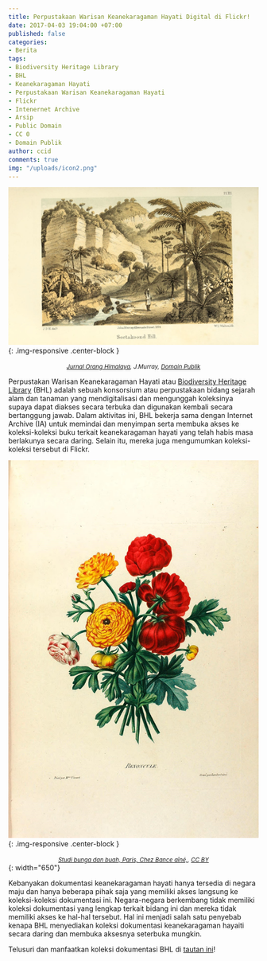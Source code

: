 ```yaml
---
title: Perpustakaan Warisan Keanekaragaman Hayati Digital di Flickr!
date: 2017-04-03 19:04:00 +07:00
published: false
categories:
- Berita
tags:
- Biodiversity Heritage Library
- BHL
- Keanekaragaman Hayati
- Perpustakaan Warisan Keanekaragaman Hayati
- Flickr
- Intenernet Archive
- Arsip
- Public Domain
- CC 0
- Domain Publik
author: ccid
comments: true
img: "/uploads/icon2.png"
---
```


![33071618721_f3b5ea7423_o.jpg](/uploads/33071618721_f3b5ea7423_o.jpg){: .img-responsive .center-block }<center><small><i><a href="https://www.flickr.com/photos/biodivlibrary/sets/72157679049774591">Jurnal Orang Himalaya</a>, J.Murray, <a href="https://creativecommons.org/publicdomain/mark/1.0/">Domain Publik</a></i></small></center>

Perpustakan Warisan Keanekaragaman Hayati atau [Biodiversity Heritage Library](http://biodivlib.wikispaces.com/) (BHL) adalah sebuah konsorsium atau perpustakaan bidang sejarah alam dan tanaman yang mendigitalisasi dan mengunggah koleksinya supaya dapat diakses secara terbuka dan digunakan kembali secara bertanggung jawab. Dalam aktivitas ini, BHL bekerja sama dengan Internet Archive (IA) untuk memindai dan menyimpan serta membuka akses ke koleksi-koleksi buku terkait keanekaragaman hayati yang telah habis masa berlakunya secara daring. Selain itu, mereka juga mengumumkan koleksi-koleksi tersebut di Flickr.

![24543760660_a4f65ca140_o.jpg](/uploads/24543760660_a4f65ca140_o.jpg){: .img-responsive .center-block }<center><small><i><a href="https://www.flickr.com/photos/biodivlibrary/sets/72157663643357409">Studi bunga dan buah, Paris, Chez Bance aîné,</a>, <a href="https://creativecommons.org/licenses/by/2.0/">CC BY</a></i></small></center>{: width="650"}

Kebanyakan dokumentasi keanekaragaman hayati hanya tersedia di negara maju dan hanya beberapa pihak saja yang memiliki akses langsung ke koleksi-koleksi dokumentasi ini. Negara-negara berkembang tidak memiliki koleksi dokumentasi yang lengkap terkait bidang ini dan mereka tidak memiliki akses ke hal-hal tersebut. Hal ini menjadi salah satu penyebab kenapa BHL menyediakan koleksi dokumentasi keanekaragaman hayaiti secara daring dan membuka aksesnya seterbuka mungkin.

Telusuri dan manfaatkan koleksi dokumentasi BHL di [tautan ini](https://www.flickr.com/photos/biodivlibrary/albums/page1)!
